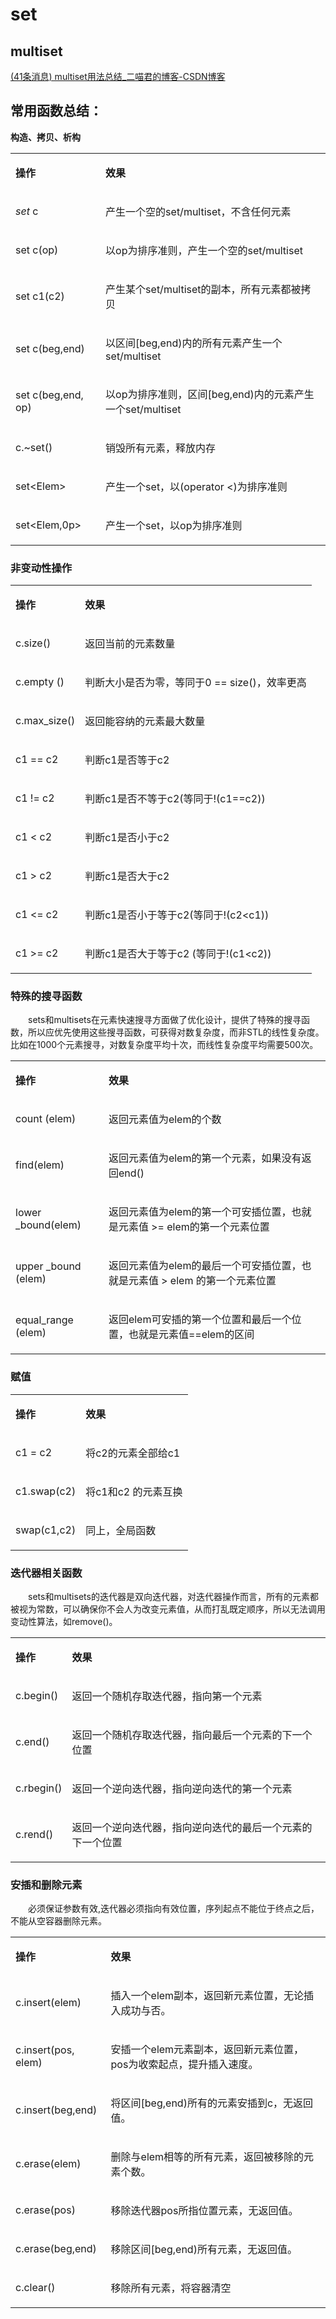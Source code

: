 # set

## multiset

[(41条消息) multiset用法总结_二喵君的博客-CSDN博客](https://blog.csdn.net/sodacoco/article/details/84798621)

## 常用函数总结：

**构造、拷贝、析构**

<table><tbody><tr><td><p><strong>操作</strong></p></td><td><p><strong>效果</strong></p></td></tr><tr><td><p><em>set</em>&nbsp;c</p></td><td><p>产生一个空的set/multiset，不含任何元素</p></td></tr><tr><td><p>set c(op)</p></td><td><p>以op为排序准则，产生一个空的set/multiset</p></td></tr><tr><td><p>set c1(c2)</p></td><td><p>产生某个set/multiset的副本，所有元素都被拷贝</p></td></tr><tr><td><p>set c(beg,end)</p></td><td><p>以区间[beg,end)内的所有元素产生一个set/multiset</p></td></tr><tr><td><p>set c(beg,end, op)</p></td><td><p>以op为排序准则，区间[beg,end)内的元素产生一个set/multiset</p></td></tr><tr><td><p>c.~set()</p></td><td><p>销毁所有元素，释放内存</p></td></tr><tr><td><p>set&lt;Elem&gt;</p></td><td><p>产生一个set，以(operator &lt;)为排序准则</p></td></tr><tr><td><p>set&lt;Elem,0p&gt;</p></td><td><p>产生一个set，以op为排序准则</p></td></tr></tbody></table>

### **非变动性操作**

<table><tbody><tr><td><p><strong>操作</strong></p></td><td><p><strong>效果</strong></p></td></tr><tr><td><p>c.size()</p></td><td><p>返回当前的元素数量</p></td></tr><tr><td><p>c.empty ()</p></td><td><p>判断大小是否为零，等同于0 == size()，效率更高</p></td></tr><tr><td><p>c.max_size()</p></td><td><p>返回能容纳的元素最大数量</p></td></tr><tr><td><p>c1 == c2</p></td><td><p>判断c1是否等于c2</p></td></tr><tr><td><p>c1 != c2</p></td><td><p>判断c1是否不等于c2(等同于!(c1==c2))</p></td></tr><tr><td><p>c1 &lt; c2</p></td><td><p>判断c1是否小于c2</p></td></tr><tr><td><p>c1 &gt; c2</p></td><td><p>判断c1是否大于c2</p></td></tr><tr><td><p>c1 &lt;= c2</p></td><td><p>判断c1是否小于等于c2(等同于!(c2&lt;c1))</p></td></tr><tr><td><p>c1 &gt;= c2</p></td><td><p>判断c1是否大于等于c2 (等同于!(c1&lt;c2))</p></td></tr></tbody></table>

### **特殊的搜寻函数**

　　sets和multisets在元素快速搜寻方面做了优化设计，提供了特殊的搜寻函数，所以应优先使用这些搜寻函数，可获得对数复杂度，而非STL的线性复杂度。比如在1000个元素搜寻，对数复杂度平均十次，而线性复杂度平均需要500次。

<table><tbody><tr><td><p><strong>操作</strong></p></td><td><p><strong>效果</strong></p></td></tr><tr><td><p>count (elem)</p></td><td><p>返回元素值为elem的个数</p></td></tr><tr><td><p>find(elem)</p></td><td><p>返回元素值为elem的第一个元素，如果没有返回end()</p></td></tr><tr><td><p>lower _bound(elem)</p></td><td><p>返回元素值为elem的第一个可安插位置，也就是元素值 &gt;= elem的第一个元素位置</p></td></tr><tr><td><p>upper _bound (elem)</p></td><td><p>返回元素值为elem的最后一个可安插位置，也就是元素值 &gt; elem 的第一个元素位置</p></td></tr><tr><td><p>equal_range (elem)</p></td><td><p>返回elem可安插的第一个位置和最后一个位置，也就是元素值==elem的区间</p></td></tr></tbody></table>

### **赋值**

<table><tbody><tr><td><p><strong>操作</strong></p></td><td><p><strong>效果</strong></p></td></tr><tr><td><p>c1 = c2</p></td><td><p>将c2的元素全部给c1</p></td></tr><tr><td><p>c1.swap(c2)</p></td><td><p>将c1和c2 的元素互换</p></td></tr><tr><td><p>swap(c1,c2)</p></td><td><p>同上，全局函数</p></td></tr></tbody></table>

### **迭代器相关函数**

　　sets和multisets的迭代器是双向迭代器，对迭代器操作而言，所有的元素都被视为常数，可以确保你不会人为改变元素值，从而打乱既定顺序，所以无法调用变动性算法，如remove()。

<table><tbody><tr><td><p><strong>操作</strong></p></td><td><p><strong>效果</strong></p></td></tr><tr><td><p>c.begin()</p></td><td><p>返回一个随机存取迭代器，指向第一个元素</p></td></tr><tr><td><p>c.end()</p></td><td><p>返回一个随机存取迭代器，指向最后一个元素的下一个位置</p></td></tr><tr><td><p>c.rbegin()</p></td><td><p>返回一个逆向迭代器，指向逆向迭代的第一个元素</p></td></tr><tr><td><p>c.rend()</p></td><td><p>返回一个逆向迭代器，指向逆向迭代的最后一个元素的下一个位置</p></td></tr></tbody></table>

### 安插和删除元素

　　必须保证参数有效,迭代器必须指向有效位置，序列起点不能位于终点之后，不能从空容器删除元素。

<table><tbody><tr><td><p><strong>操作</strong></p></td><td><p><strong>效果</strong></p></td></tr><tr><td><p>c.insert(elem)</p></td><td><p>插入一个elem副本，返回新元素位置，无论插入成功与否。</p></td></tr><tr><td><p>c.insert(pos, elem)</p></td><td><p>安插一个elem元素副本，返回新元素位置，pos为收索起点，提升插入速度。</p></td></tr><tr><td><p>c.insert(beg,end)</p></td><td><p>将区间[beg,end)所有的元素安插到c，无返回值。</p></td></tr><tr><td><p>c.erase(elem)</p></td><td><p>删除与elem相等的所有元素，返回被移除的元素个数。</p></td></tr><tr><td><p>c.erase(pos)</p></td><td><p>移除迭代器pos所指位置元素，无返回值。</p></td></tr><tr><td><p>c.erase(beg,end)</p></td><td><p>移除区间[beg,end)所有元素，无返回值。</p></td></tr><tr><td><p>c.clear()</p></td><td><p>移除所有元素，将容器清空</p></td></tr></tbody></table>

